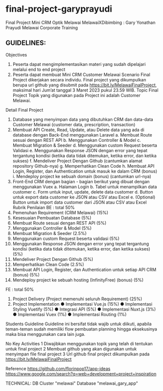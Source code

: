 # final-project-garyprayudi
Final Project Mini CRM Optik Melawai MelawaiXDibimbing : Gary Yonathan Prayudi
Melawai Corporate Training

GUIDELINES:
---

Objectives
1.	Peserta dapat mengimplementasikan materi yang sudah dipelajari melalui end to end project
2.	Peserta dapat membuat Mini CRM Customer Melawai
Scenario
Final Project dikerjakan secara individu. Final project yang dikumpulkan berupa url github yang disubmit pada https://bit.ly/MelawaiFinalProject, maksimal hari Jum’at tanggal 3 Maret 2023 pukul 23.59 WIB.
Topic Final Project
Topik yang digunakan pada Project ini adalah Customer Melawai.

Detail Final Project
1.	Database yang menyimpan data yang dibutuhkan CRM dan data-data Customer Melawai (customer data, prescription, transaction)
2.	Membuat API Create, Read, Update, atau Delete data yang ada di database dengan Back-End menggunakan Laravel
a.	Membuat Route sesuai dengan REST API
b.	Menggunakan Controller & Model
c.	Membuat Migration & Seeder
d.	Menggunakan custom Request beserta Validasi
e.	Menggunakan Response JSON dengan error yang tepat tergantung kondisi (ketika data tidak ditemukan, ketika error, dan ketika sukses)
f.	Mendeliver Project Dengan Github (cantumkan alamat repository Github-nya)
g.	Memperhatikan Clean Code
h.	Membuat API Login, Register, dan Authentication untuk masuk ke dalam CRM (bonus)
i.	Mendeploy project ke sebuah domain (bonus) (cantumkan url-nya)
3.	Front-End CRM dengan bagian - bagian berikut yang dibuat dengan menggunakan Vuex 
a.	Halaman Login
b.	Tabel untuk menampilkan data customer
c.	Form untuk input, update, delete data customer
d.	Button untuk export data customer ke JSON atau CSV atau Excel
e.	(Optional) Button untuk import data customer dari JSON atau CSV atau Excel
Rubrik Penilaian
BE : total 50%
1.	Pemenuhan Requirement (CRM Melawai) (15%)
2.	Kesesuaian Pembuatan Database (5%)
3.	Membuat Route sesuai dengan REST API (5%)
4.	Menggunakan Controller & Model (5%)
5.	Membuat Migration & Seeder (2.5%)
6.	Menggunakan custom Request beserta validasi (5%)
7.	Menggunakan Response JSON dengan error yang tepat tergantung kondisi (ketika data tidak ditemukan, ketika error, dan ketika sukses) (5%)
8.	Mendeliver Project Dengan Github (5%)
9.	Memperhatikan Clean Code (2.5%)
10.	Membuat API Login, Register, dan Authentication untuk setiap API CRM (bonus) (5%)
11.	Mendeploy project ke sebuah hosting (InfinityFree) (bonus) (5%)

FE : total 50%

1.	Project Delivery (Project memenuhi seluruh Requirement) (25%)
2.	Project Implementation
●	Implementasi Vue.js (15%)
●	Implementasi Styling Vuetify (5%)
●	Integrasi API (5%)
●	Implementasi Nuxt.js (3%)
●	Implementasi Vuex (1%)
●	Implementasi Routing (1%)

Students Guideline
Guideline ini bersifat tidak wajib untuk diikuti, apabila teman-teman sudah memiliki flow pembuatan planning hingga eksekusinya maka bisa menggunakan cara lain juga.

No	Key Activities
1	Diwajibkan menggunakan topik yang telah di tentukan untuk final project
2	Membuat github yang akan digunakan untuk menyimpan file final project
3	Url github final project dikumpulkan pada https://bit.ly/MelawaiFinalProject

Reference
https://github.com/florinpop17/app-ideas
https://www.google.com/search?q=web+development+project+inspiration

TECHNICAL:
DB Cluster "melawai"
Database "melawai_gary_app"
